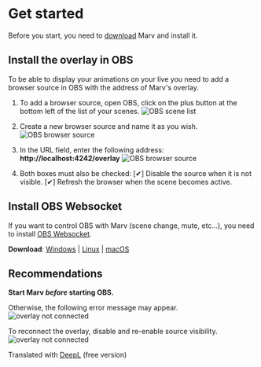 # Get started

Before you start, you need to [download](/en/download) Marv and install it.

## Install the overlay in OBS

To be able to display your animations on your live you need to add a browser source in OBS with the address of Marv's overlay.

1. To add a browser source, open OBS, click on the plus button at the bottom left of the list of your scenes.
   ![OBS scene list](/assets/images/docs/obs_scene_list.png)

2. Create a new browser source and name it as you wish.
   ![OBS browser source](/assets/images/docs/obs_create_browser_source.png)

3. In the URL field, enter the following address: **http://localhost:4242/overlay**
   ![OBS browser source](/assets/images/docs/obs_browser_source_config.png)

4. Both boxes must also be checked:
   [✔] Disable the source when it is not visible.
   [✔] Refresh the browser when the scene becomes active.

## Install OBS Websocket

If you want to control OBS with Marv (scene change, mute, etc...), you need to install [OBS Websocket](https://obsproject.com/forum/resources/obs-websocket-remote-control-obs-studio-from-websockets.466/).

**Download**: [Windows](https://github.com/Palakis/obs-websocket/releases/download/4.8.0/obs-websocket-4.8.0-Windows-Installer.exe) | [Linux](https://github.com/Palakis/obs-websocket/releases/download/4.8.0/obs-websocket-4.8.0-1_amd64.deb) | [macOS](https://github.com/Palakis/obs-websocket/releases/download/4.8.0/obs-websocket-4.8.0-macOS.pkg)

## Recommendations

**Start Marv _before_ starting OBS.**

Otherwise, the following error message may appear.
![overlay not connected](/assets/images/docs/overlay_disconnected_message.png)

To reconnect the overlay, disable and re-enable source visibility.
![overlay not connected](/assets/images/docs/toggle_scene_visibility.png)

Translated with [DeepL](http://www.DeepL.com/Translator) (free version)
